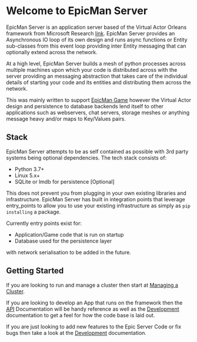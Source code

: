 # Welcome to EpicMan Server

EpicMan Server is an application server based of the Virtual Actor Orleans
framework from Microsoft Research
[link](https://dotnet.github.io/orleans/docs/). EpicMan Server provides an
Asynchronous IO loop of its own design and runs async functions or Entity
sub-classes from this event loop providing inter Entity messaging that can
optionally extend across the network.

At a high level, EpicMan Server builds a mesh of python processes across
multiple machines upon which your code is distributed across with the server
providing an messaging abstraction that takes care of the individual details
of starting your code and its entities and distributing them across the
network.

This was mainly written to support [EpicMan Game](http://www.epic-man.com)
however the Virtual Actor design and persistence to database backends lend
itself to other applications such as webservers, chat servers, storage meshes
or anything message heavy and/or maps to Key/Values pairs.

## Stack

EpicMan Server attempts to be as self contained as possible with 3rd party 
systems being optional dependencies. The tech stack consists of:

* Python 3.7+
* Linux 5.x+
* SQLite or lmdb for persistence [Optional]

This does not prevent you from plugging in your own existing libraries and 
infrastructure. EpicMan Server has built in integration points that leverage 
entry_points to allow you to use your existing infrastructure as simply as 
```pip installing``` a package.

Currently entry points exist for:
* Application/Game code that is run on startup
* Database used for the persistence layer

with network serialisation to be added in the future.


## Getting Started

If you are looking to run and manage a cluster then start at [Managing a Cluster](install.md).

If you are looking to develop an App that runs on the framework then the [API](entities.md)
Documentation will be handy reference as well as the [Development](concepts.md)
documentation to get a feel for how the code base is laid out.

If you are just looking to add new features to the Epic Server Code or fix
bugs then take a look at the [Development](concepts.md) documentation.
